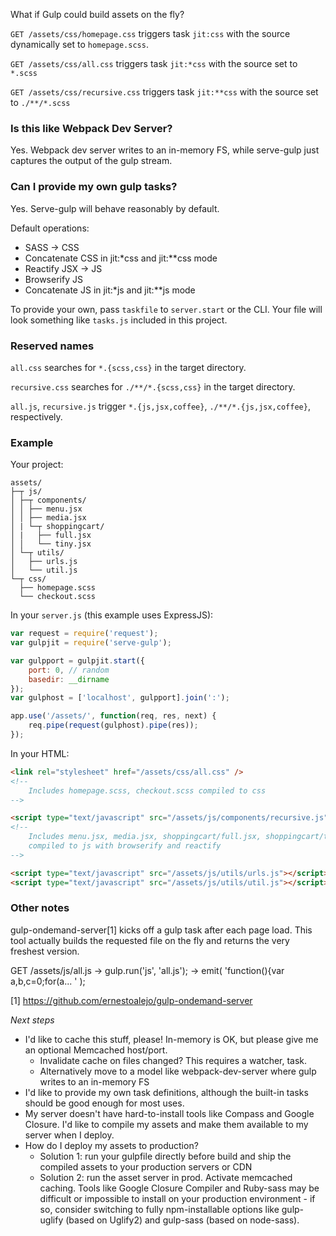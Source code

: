 What if Gulp could build assets on the fly?

`GET /assets/css/homepage.css` triggers task `jit:css` with the source dynamically set to `homepage.scss`.

`GET /assets/css/all.css` triggers task `jit:*css` with the source set to `*.scss`

`GET /assets/css/recursive.css` triggers task `jit:**css` with the source set to `./**/*.scss`

### Is this like Webpack Dev Server?

Yes. Webpack dev server writes to an in-memory FS, while serve-gulp just captures the output of the gulp stream.

### Can I provide my own gulp tasks?

Yes. Serve-gulp will behave reasonably by default.

Default operations:

- SASS -> CSS
- Concatenate CSS in jit:\*css and jit:\*\*css mode
- Reactify JSX -> JS
- Browserify JS
- Concatenate JS in jit:\*js and jit:\*\*js mode

To provide your own, pass `taskfile` to `server.start` or the CLI. Your file will look something like `tasks.js` included in this project.

### Reserved names

`all.css` searches for `*.{scss,css}` in the target directory.

`recursive.css` searches for `./**/*.{scss,css}` in the target directory.

`all.js`, `recursive.js` trigger `*.{js,jsx,coffee}`, `./**/*.{js,jsx,coffee}`, respectively.

### Example

Your project:
```
assets/
├─┬ js/
│ ├─┬ components/
│ │ ├── menu.jsx
│ │ ├── media.jsx
│ | └─┬ shoppingcart/
│ |   ├── full.jsx
│ │   └── tiny.jsx
│ └─┬ utils/
│   ├── urls.js
│   └── util.js
└─┬ css/
  ├── homepage.scss
  └── checkout.scss
```

In your `server.js` (this example uses ExpressJS):

```javascript
var request = require('request');
var gulpjit = require('serve-gulp');

var gulpport = gulpjit.start({
    port: 0, // random
    basedir: __dirname
});
var gulphost = ['localhost', gulpport].join(':');

app.use('/assets/', function(req, res, next) {
    req.pipe(request(gulphost).pipe(res));
});
```

In your HTML:

```html
<link rel="stylesheet" href="/assets/css/all.css" />
<!--
    Includes homepage.scss, checkout.scss compiled to css
-->

<script type="text/javascript" src="/assets/js/components/recursive.js"></script>
<!--
    Includes menu.jsx, media.jsx, shoppingcart/full.jsx, shoppingcart/tiny.jsx
    compiled to js with browserify and reactify
-->

<script type="text/javascript" src="/assets/js/utils/urls.js"></script>
<script type="text/javascript" src="/assets/js/utils/util.js"></script>
```



### Other notes

gulp-ondemand-server[1] kicks off a gulp task after each page load. This tool actually builds the requested file on the fly and returns the very freshest version.

GET /assets/js/all.js
 -> gulp.run('js', 'all.js');
 -> emit( 'function(){var a,b,c=0;for(a... ' );

[1] https://github.com/ernestoalejo/gulp-ondemand-server

*Next steps*

* I'd like to cache this stuff, please! In-memory is OK, but please give me an optional Memcached host/port.
   * Invalidate cache on files changed? This requires a watcher, task.
   * Alternatively move to a model like webpack-dev-server where gulp writes to an in-memory FS
* I'd like to provide my own task definitions, although the built-in tasks should be good enough for most uses.
* My server doesn't have hard-to-install tools like Compass and Google Closure. I'd like to compile my assets and make them available to my server when I deploy.
* How do I deploy my assets to production?
   * Solution 1: run your gulpfile directly before build and ship the compiled assets to your production servers or CDN
   * Solution 2: run the asset server in prod. Activate memcached caching. Tools like Google Closure Compiler and Ruby-sass may be difficult or impossible to install on your production environment - if so, consider switching to fully npm-installable options like gulp-uglify (based on Uglify2) and gulp-sass (based on node-sass).

